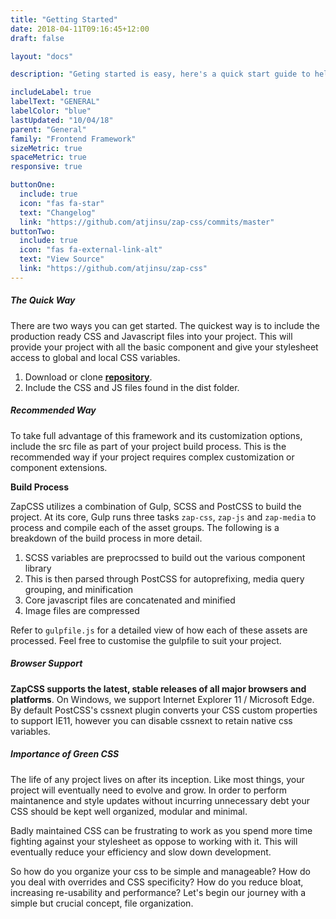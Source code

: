 ```yaml
---
title: "Getting Started"
date: 2018-04-11T09:16:45+12:00
draft: false

layout: "docs"

description: "Geting started is easy, here's a quick start guide to help kickstart your project."

includeLabel: true
labelText: "GENERAL"
labelColor: "blue"
lastUpdated: "10/04/18"
parent: "General"
family: "Frontend Framework"
sizeMetric: true
spaceMetric: true
responsive: true

buttonOne:
  include: true
  icon: "fas fa-star"
  text: "Changelog"
  link: "https://github.com/atjinsu/zap-css/commits/master"
buttonTwo:
  include: true
  icon: "fas fa-external-link-alt"
  text: "View Source"
  link: "https://github.com/atjinsu/zap-css"
---
```


##### The Quick Way

There are two ways you can get started. The quickest way is to include the production ready CSS and Javascript files into your project. This will provide your project with all the basic component and give your stylesheet access to global and local CSS variables.

1. Download or clone **<a href="https://github.com/zapFramework/zapCSS">repository</a>**.
2. Include the CSS and JS files found in the dist folder.

##### Recommended Way

To take full advantage of this framework and its customization options, include the src file as part of your project build process. This is the recommended way if your project requires complex customization or component extensions.

**Build Process**

ZapCSS utilizes a combination of Gulp, SCSS and PostCSS to build the project. At its core, Gulp runs three tasks `zap-css`, `zap-js` and `zap-media` to process and compile each of the asset groups. The following is a breakdown of the build process in more detail.

1. SCSS variables are preprocssed to build out the various component library
2. This is then parsed through PostCSS for autoprefixing, media query grouping, and minification
3. Core javascript files are concatenated and minified
4. Image files are compressed

Refer to `gulpfile.js` for a detailed view of how each of these assets are processed. Feel free to customise the gulpfile to suit your project.

##### Browser Support

**ZapCSS supports the latest, stable releases of all major browsers and platforms**. On Windows, we support Internet Explorer 11 / Microsoft Edge. By default PostCSS's cssnext plugin converts your CSS custom properties to support IE11, however you can disable cssnext to retain native css variables.

##### Importance of Green CSS

The life of any project lives on after its inception. Like most things, your project will eventually need to evolve and grow. In order to perform maintanence and style updates without incurring unnecessary debt your CSS should be kept well organized, modular and minimal.

Badly maintained CSS can be frustrating to work as you spend more time fighting against your stylesheet as oppose to working with it. This will eventually reduce your efficiency and slow down development.

So how do you organize your css to be simple and manageable? How do you deal with overrides and CSS specificity? How do you reduce bloat, increasing re-usability and performance? Let's begin our journey with a simple but crucial concept, file organization.
